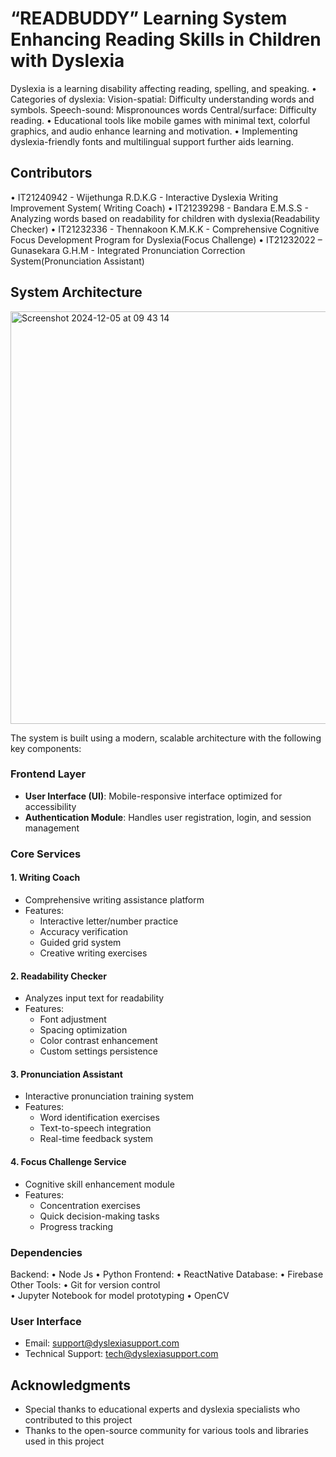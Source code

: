 # “READBUDDY” Learning System Enhancing Reading Skills in Children with Dyslexia

Dyslexia is a learning disability affecting reading, spelling, and speaking.
• Categories of dyslexia:
    Vision-spatial: Difficulty understanding words and symbols. 
    Speech-sound: Mispronounces words
    Central/surface: Difficulty reading.
• Educational tools like mobile games with minimal text, colorful graphics, and 
  audio enhance learning and motivation.
• Implementing dyslexia-friendly fonts and multilingual support further aids 
learning.

## **Contributors**  
•	IT21240942 - Wijethunga R.D.K.G - Interactive Dyslexia Writing Improvement System( Writing Coach)
•	IT21239298 - Bandara E.M.S.S - Analyzing words based on readability for children with dyslexia(Readability Checker)
•	IT21232336 - Thennakoon K.M.K.K - Comprehensive Cognitive Focus Development Program for Dyslexia(Focus Challenge)
•	IT21232022 – Gunasekara G.H.M - Integrated Pronunciation Correction System(Pronunciation Assistant)



## System Architecture
<img width="660" alt="Screenshot 2024-12-05 at 09 43 14" src="https://github.com/user-attachments/assets/5bd84a25-aa43-4b97-9692-221e59afe238">

The system is built using a modern, scalable architecture with the following key components:

### Frontend Layer
- **User Interface (UI)**: Mobile-responsive interface optimized for accessibility
- **Authentication Module**: Handles user registration, login, and session management

### Core Services

#### 1. Writing Coach
- Comprehensive writing assistance platform
- Features:
  - Interactive letter/number practice
  - Accuracy verification
  - Guided grid system
  - Creative writing exercises

#### 2. Readability Checker
- Analyzes input text for readability
- Features:
  - Font adjustment
  - Spacing optimization
  - Color contrast enhancement
  - Custom settings persistence

#### 3. Pronunciation Assistant
- Interactive pronunciation training system
- Features:
  - Word identification exercises
  - Text-to-speech integration
  - Real-time feedback system

#### 4. Focus Challenge Service
- Cognitive skill enhancement module
- Features:
  - Concentration exercises
  - Quick decision-making tasks
  - Progress tracking

### **Dependencies**  
Backend:
•	Node Js
•	Python
 Frontend:
•	ReactNative
Database:
•	Firebase
Other Tools:
•	Git for version control  
•	Jupyter Notebook for model prototyping
•	OpenCV


  ### User Interface
  






- Email: support@dyslexiasupport.com
- Technical Support: tech@dyslexiasupport.com

## Acknowledgments
- Special thanks to educational experts and dyslexia specialists who contributed to this project
- Thanks to the open-source community for various tools and libraries used in this project
